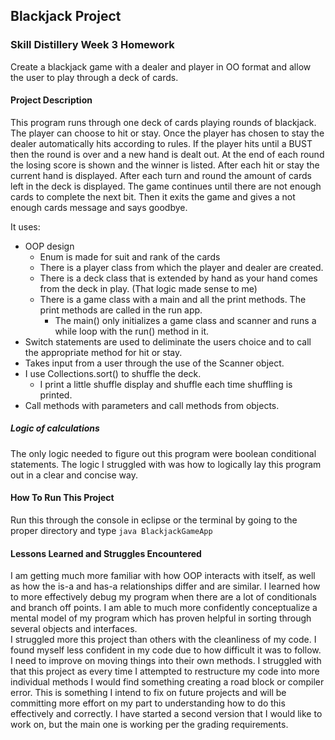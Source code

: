 ## Blackjack Project

### Skill Distillery Week 3 Homework

Create a blackjack game with a dealer and player in OO format and allow the user to play through a deck of cards.

#### Project Description
This program runs through one deck of cards playing rounds of blackjack. The player can choose to hit or stay. 
Once the player has chosen to stay the dealer automatically hits according to rules.
If the player hits until a BUST then the round is over and a new hand is dealt out.
At the end of each round the losing score is shown and the winner is listed.
After each hit or stay the current hand is displayed.
After each turn and round the amount of cards left in the deck is displayed.
The game continues until there are not enough cards to complete the next bit. 
Then it exits the game and gives a not enough cards message and says goodbye.

It uses: 
* OOP design
	* Enum is made for suit and rank of the cards
	* There is a player class from which the player and dealer are created.
	* There is a deck class that is extended by hand as your hand comes from the deck in play. (That logic made sense to me)
	* There is a game class with a main and all the print methods. The print methods are called in the run app.
		* The main() only initializes a game class and scanner and runs a while loop with the run() method in it. 
* Switch statements are used to deliminate the users choice and to call the appropriate method for hit or stay.
* Takes input from a user through the use of the Scanner object.
* I use Collections.sort() to shuffle the deck.
	* I print a little shuffle display and shuffle each time shuffling is printed.
* Call methods with parameters and call methods from objects.

##### Logic of calculations
The only logic needed to figure out this program were boolean conditional statements.
The logic I struggled with was how to logically lay this program out in a clear and concise way.

#### How To Run This Project
Run this through the console in eclipse or the terminal by going to the proper directory and type ```java BlackjackGameApp```


#### Lessons Learned and Struggles Encountered

I am getting much more familiar with how OOP interacts with itself, as well as how the is-a and has-a relationships differ and are similar.
I learned how to more effectively debug my program when there are a lot of conditionals and branch off points.
I am able to much more confidently conceptualize a mental model of my program which has proven helpful in sorting through several objects and interfaces.  
I struggled more this project than others with the cleanliness of my code. I found myself less confident in my code due to how difficult it was to follow.
I need to improve on moving things into their own methods. I struggled with that this project as every time I attempted to restructure my code into more individual methods 
I would find something creating a road block or compiler error. This is something I intend to fix on future projects and will be committing more effort on my part to understanding 
how to do this effectively and correctly. I have started a second version that I would like to work on, but the main one is working per the grading requirements.